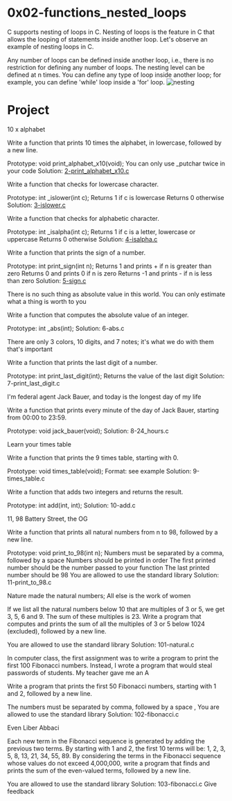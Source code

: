
# 0x02-functions_nested_loops

C supports nesting of loops in C. Nesting of loops is the feature in C that allows the looping of statements inside another loop. Let's observe an example of nesting loops in C.

Any number of loops can be defined inside another loop, i.e., there is no restriction for defining any number of loops. The nesting level can be defined at n times.
 You can define any type of loop inside another loop; for example, you can define 'while' loop inside a 'for' loop.
![nesting](https://cdn.educba.com/academy/wp-content/uploads/2020/02/nested-loop-in-c.jpg)
# Project 

10 x alphabet

Write a function that prints 10 times the alphabet, in lowercase, followed by a new line.

Prototype: void print_alphabet_x10(void);
You can only use _putchar twice in your code
Solution: [2-print_alphabet_x10.c](https://github.com/Jadvdm/alx-low_level_programming/blob/master/0x02-functions_nested_loops/2-print_alphabet_x10.c)


Write a function that checks for lowercase character.

Prototype: int _islower(int c);
Returns 1 if c is lowercase
Returns 0 otherwise
Solution: [3-islower.c](https://github.com/Jadvdm/alx-low_level_programming/blob/master/0x02-functions_nested_loops/3-islower.c)


Write a function that checks for alphabetic character.

Prototype: int _isalpha(int c);
Returns 1 if c is a letter, lowercase or uppercase
Returns 0 otherwise
Solution: [4-isalpha.c](https://github.com/Jadvdm/alx-low_level_programming/blob/master/0x02-functions_nested_loops/4-isalpha.c)


Write a function that prints the sign of a number.

Prototype: int print_sign(int n);
Returns 1 and prints + if n is greater than zero
Returns 0 and prints 0 if n is zero
Returns -1 and prints - if n is less than zero
Solution: [5-sign.c](https://github.com/Jadvdm/alx-low_level_programming/blob/master/0x02-functions_nested_loops/5-sign.c)

There is no such thing as absolute value in this world. You can only estimate what a thing is worth to you

Write a function that computes the absolute value of an integer.

Prototype: int _abs(int);
Solution: 6-abs.c


There are only 3 colors, 10 digits, and 7 notes; it's what we do with them that's important

Write a function that prints the last digit of a number.

Prototype: int print_last_digit(int);
Returns the value of the last digit
Solution: 7-print_last_digit.c

I'm federal agent Jack Bauer, and today is the longest day of my life

Write a function that prints every minute of the day of Jack Bauer, starting from 00:00 to 23:59.

Prototype: void jack_bauer(void);
Solution: 8-24_hours.c


Learn your times table

Write a function that prints the 9 times table, starting with 0.

Prototype: void times_table(void);
Format: see example
Solution: 9-times_table.c

Write a function that adds two integers and returns the result.

Prototype: int add(int, int);
Solution: 10-add.c

11, 98 Battery Street, the OG

Write a function that prints all natural numbers from n to 98, followed by a new line.

Prototype: void print_to_98(int n);
Numbers must be separated by a comma, followed by a space
Numbers should be printed in order
The first printed number should be the number passed to your function
The last printed number should be 98
You are allowed to use the standard library
Solution: 11-print_to_98.c

Nature made the natural numbers; All else is the work of women

If we list all the natural numbers below 10 that are multiples of 3 or 5, we get 3, 5, 6 and 9. The sum of these multiples is 23. Write a program that computes and prints the sum of all the multiples of 3 or 5 below 1024 (excluded), followed by a new line.

You are allowed to use the standard library
Solution: 101-natural.c

In computer class, the first assignment was to write a program to print the first 100 Fibonacci numbers. Instead, I wrote a program that would steal passwords of students. My teacher gave me an A

Write a program that prints the first 50 Fibonacci numbers, starting with 1 and 2, followed by a new line.

The numbers must be separated by comma, followed by a space ,
You are allowed to use the standard library
Solution: 102-fibonacci.c

Even Liber Abbaci

Each new term in the Fibonacci sequence is generated by adding the previous two terms. By starting with 1 and 2, the first 10 terms will be: 1, 2, 3, 5, 8, 13, 21, 34, 55, 89. By considering the terms in the Fibonacci sequence whose values do not exceed 4,000,000, write a program that finds and prints the sum of the even-valued terms, followed by a new line.

You are allowed to use the standard library
Solution: 103-fibonacci.c
Give feedback
